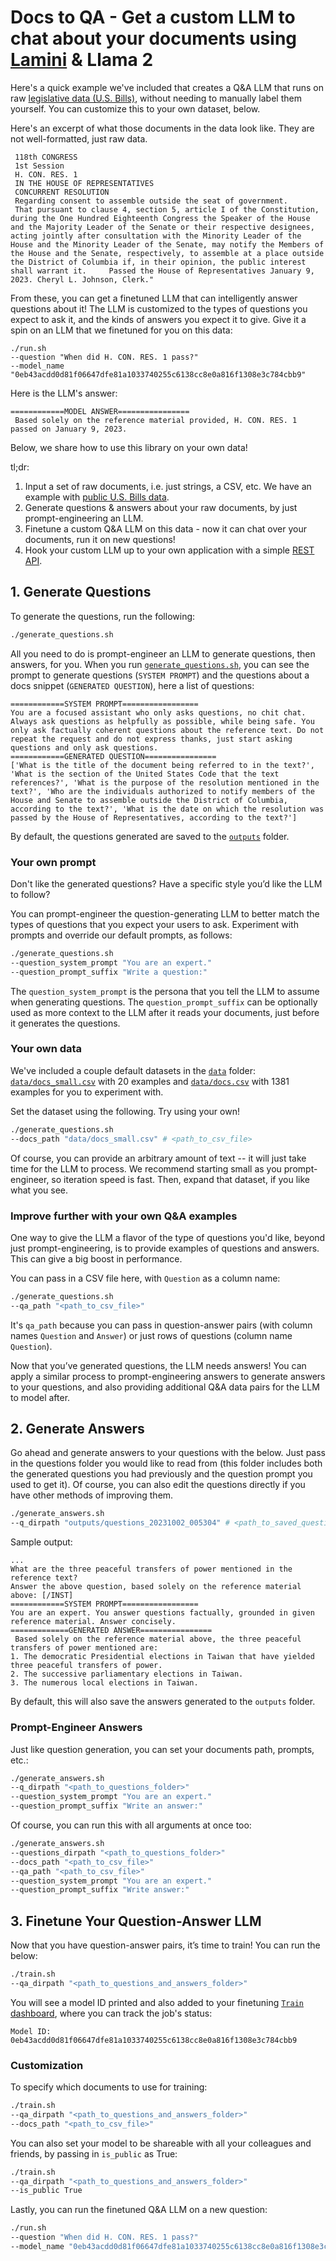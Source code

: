 # Docs to QA - Get a custom LLM to chat about your documents using [Lamini](https://lamini.ai) & Llama 2

Here's a quick example we've included that creates a Q&A LLM that runs on raw [legislative data (U.S. Bills)](https://huggingface.co/datasets/hyperdemocracy/us-congress-bills), without needing to manually label them yourself. You can customize this to your own dataset, below.

Here's an excerpt of what those documents in the data look like. They are not well-formatted, just raw data.
```
 118th CONGRESS 
 1st Session 
 H. CON. RES. 1 
 IN THE HOUSE OF REPRESENTATIVES 
 CONCURRENT RESOLUTION 
 Regarding consent to assemble outside the seat of government. 
 That pursuant to clause 4, section 5, article I of the Constitution, during the One Hundred Eighteenth Congress the Speaker of the House and the Majority Leader of the Senate or their respective designees, acting jointly after consultation with the Minority Leader of the House and the Minority Leader of the Senate, may notify the Members of the House and the Senate, respectively, to assemble at a place outside the District of Columbia if, in their opinion, the public interest shall warrant it.     Passed the House of Representatives January 9, 2023. Cheryl L. Johnson, Clerk."
```

From these, you can get a finetuned LLM that can intelligently answer questions about it! The LLM is customized to the types of questions you expect to ask it, and the kinds of answers you expect it to give. Give it a spin on an LLM that we finetuned for you on this data:
```
./run.sh
--question "When did H. CON. RES. 1 pass?"
--model_name "0eb43acdd0d81f06647dfe81a1033740255c6138cc8e0a816f1308e3c784cbb9"
```

Here is the LLM's answer:
```
============MODEL ANSWER================
 Based solely on the reference material provided, H. CON. RES. 1 passed on January 9, 2023.
```

Below, we share how to use this library on your own data!

tl;dr:
1. Input a set of raw documents, i.e. just strings, a CSV, etc. We have an example with [public U.S. Bills data](https://huggingface.co/datasets/hyperdemocracy/us-congress-bills).
2. Generate questions & answers about your raw documents, by just prompt-engineering an LLM.
3. Finetune a custom Q&A LLM on this data - now it can chat over your documents, run it on new questions!
4. Hook your custom LLM up to your own application with a simple [REST API](https://lamini-ai.github.io/API/completions/).

## 1. Generate Questions
To generate the questions, run the following:

```bash
./generate_questions.sh
```

All you need to do is prompt-engineer an LLM to generate questions, then answers, for you. When you run [`generate_questions.sh`](/generate_questions.sh), you can see the prompt to generate questions (`SYSTEM PROMPT`) and the questions about a docs snippet (`GENERATED QUESTION`), here a list of questions:

```
============SYSTEM PROMPT=================
You are a focused assistant who only asks questions, no chit chat. Always ask questions as helpfully as possible, while being safe. You only ask factually coherent questions about the reference text. Do not repeat the request and do not express thanks, just start asking questions and only ask questions.
============GENERATED QUESTION================
['What is the title of the document being referred to in the text?', 'What is the section of the United States Code that the text references?', 'What is the purpose of the resolution mentioned in the text?', 'Who are the individuals authorized to notify members of the House and Senate to assemble outside the District of Columbia, according to the text?', 'What is the date on which the resolution was passed by the House of Representatives, according to the text?']
```
By default, the questions generated are saved to the [`outputs`](/outputs) folder.


### Your own prompt
Don't like the generated questions? Have a specific style you’d like the LLM to follow?

You can prompt-engineer the question-generating LLM to better match the types of questions that you expect your users to ask. Experiment with prompts and override our default prompts, as follows:

```bash
./generate_questions.sh
--question_system_prompt "You are an expert."
--question_prompt_suffix "Write a question:"
```

The `question_system_prompt` is the persona that you tell the LLM to assume when generating questions. The `question_prompt_suffix` can be optionally used as more context to the LLM after it reads your documents, just before it generates the questions.

### Your own data
We've included a couple default datasets in the [`data`](/data) folder: [`data/docs_small.csv`](data/docs_small.csv) with 20 examples and [`data/docs.csv`](data/docs.csv) with 1381 examples for you to experiment with. 

Set the dataset using the following. Try using your own!

```bash
./generate_questions.sh
--docs_path "data/docs_small.csv" # <path_to_csv_file>
```

Of course, you can provide an arbitrary amount of text -- it will just take time for the LLM to process. We recommend starting small as you prompt-engineer, so iteration speed is fast. Then, expand that dataset, if you like what you see.

### Improve further with your own Q&A examples
One way to give the LLM a flavor of the type of questions you'd like, beyond just prompt-engineering, is to provide examples of questions and answers. This can give a big boost in performance.

You can pass in a CSV file here, with `Question` as a column name:

```bash
./generate_questions.sh
--qa_path "<path_to_csv_file>"
```

It's `qa_path` because you can pass in question-answer pairs (with column names `Question` and `Answer`) or just rows of questions (column name `Question`).

Now that you’ve generated questions, the LLM needs answers! You can apply a similar process to prompt-engineering answers to generate answers to your questions, and also providing additional Q&A data pairs for the LLM to model after.

## 2. Generate Answers
Go ahead and generate answers to your questions with the below. Just pass in the questions folder you would like to read from (this folder includes both the generated questions you had previously and the question prompt you used to get it). Of course, you can also edit the questions directly if you have other methods of improving them.

```bash
./generate_answers.sh
--q_dirpath "outputs/questions_20231002_005304" # <path_to_saved_questions_folder>
```

Sample output:
```
...
What are the three peaceful transfers of power mentioned in the reference text?
Answer the above question, based solely on the reference material above: [/INST]
============SYSTEM PROMPT=================
You are an expert. You answer questions factually, grounded in given reference material. Answer concisely.
=============GENERATED ANSWER================
 Based solely on the reference material above, the three peaceful transfers of power mentioned are:
1. The democratic Presidential elections in Taiwan that have yielded three peaceful transfers of power.
2. The successive parliamentary elections in Taiwan.
3. The numerous local elections in Taiwan.
```

By default, this will also save the answers generated to the `outputs` folder.

### Prompt-Engineer Answers
Just like question generation, you can set your documents path, prompts, etc.:

```bash
./generate_answers.sh
--q_dirpath "<path_to_questions_folder>"
--question_system_prompt "You are an expert."
--question_prompt_suffix "Write an answer:"
```

Of course, you can run this with all arguments at once too:

```bash
./generate_answers.sh
--questions_dirpath "<path_to_questions_folder>"
--docs_path "<path_to_csv_file>"
--qa_path "<path_to_csv_file>"
--question_system_prompt "You are an expert."
--question_prompt_suffix "Write answer:"
```

## 3. Finetune Your Question-Answer LLM

Now that you have question-answer pairs, it’s time to train! You can run the below:

```bash
./train.sh
--qa_dirpath "<path_to_questions_and_answers_folder>"
```

You will see a model ID printed and also added to your finetuning [`Train` dashboard](https://app.lamini.ai/train), where you can track the job's status:
```
Model ID: 0eb43acdd0d81f06647dfe81a1033740255c6138cc8e0a816f1308e3c784cbb9
```

### Customization
To specify which documents to use for training:

```bash
./train.sh
--qa_dirpath "<path_to_questions_and_answers_folder>"
--docs_path "<path_to_csv_file>"
```

You can also set your model to be shareable with all your colleagues and friends, by passing in `is_public` as True:

```bash
./train.sh
--qa_dirpath "<path_to_questions_and_answers_folder>"
--is_public True
```

Lastly, you can run the finetuned Q&A LLM on a new question:

```bash
./run.sh
--question "When did H. CON. RES. 1 pass?"
--model_name "0eb43acdd0d81f06647dfe81a1033740255c6138cc8e0a816f1308e3c784cbb9" # <model_name>
```

